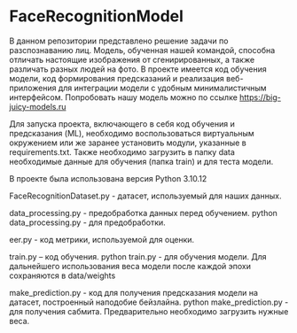 <h1>FaceRecognitionModel</h1>

В данном репозитории представлено решение задачи по разспознаванию лиц. Модель, обученная нашей командой, способна отличать настоящие изображения от сгенирированных, а также различать разных людей на фото. В проекте имеется код обучения модели, код формирования предсказаний и реализация веб-приложения для интеграции модели с удобным минималистичным интерфейсом. Попробовать нашу модель можно по ссылке https://big-juicy-models.ru

Для запуска проекта, включающего в себя код обучения и предсказания (ML), необходимо воспользоваться виртуальным окружением или же заранее установить модули, указанные в requirements.txt. Также необходимо загрузить в папку data необходимые данные для обучения (папка train) и для теста модели.

В проекте была использована версия Python 3.10.12

FaceRecognitionDataset.py - датасет, используемый для наших данных.

data_processing.py - предобработка данных перед обучением. python data_processing.py - для предобработки.

eer.py - код метрики, используемой для оценки.

train.py – код обучения. python train.py - для обучения модели. Для дальнейшего использования веса модели после каждой эпохи сохраняются в data/weights

make_prediction.py - код для получения предсказания модели на датасет, построенный наподобие бейзлайна. python make_prediction.py - для получения сабмита. Предварительно необходимо загрузить нужные веса.

